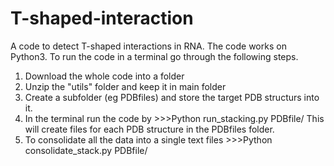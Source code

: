 # T-shaped-interaction
A code to detect T-shaped interactions in RNA.
The code works on Python3.
To run the code in a terminal go through the following steps.
1. Download the whole code into a folder
3. Unzip the "utils" folder and keep it in main folder
3. Create a subfolder (eg PDBfiles) and store the target PDB structurs into it.
4. In the terminal run the code 
    by >>>Python run_stacking.py PDBfile/
This will create files for each PDB structure in the PDBfiles folder.
5. To consolidate all the data into a single text files
         >>>Python consolidate_stack.py PDBfile/

